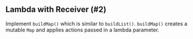 ## Lambda with Receiver (#2)

Implement `buildMap()` which is similar to `buildList()`. `buildMap()`
creates a mutable `Map` and applies actions passed in a lambda parameter.